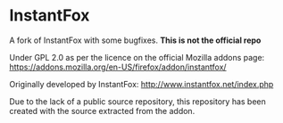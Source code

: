 # InstantFox
A fork of InstantFox with some bugfixes. **This is not the official repo**

Under GPL 2.0 as per the licence on the official Mozilla addons page: https://addons.mozilla.org/en-US/firefox/addon/instantfox/

Originally developed by InstantFox: http://www.instantfox.net/index.php

Due to the lack of a public source repository, this repository has been created with the source extracted from the addon.